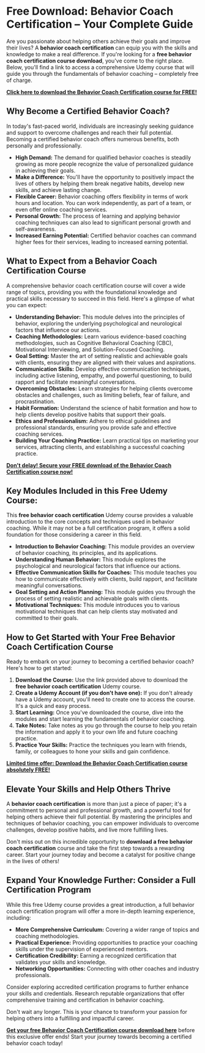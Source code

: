 # Free Download: Behavior Coach Certification – Your Complete Guide

Are you passionate about helping others achieve their goals and improve their lives? A **behavior coach certification** can equip you with the skills and knowledge to make a real difference. If you're looking for a **free behavior coach certification course download**, you've come to the right place. Below, you'll find a link to access a comprehensive Udemy course that will guide you through the fundamentals of behavior coaching – completely free of charge.

[**Click here to download the Behavior Coach Certification course for FREE!**](https://udemywork.com/behavior-coach-certification)

## Why Become a Certified Behavior Coach?

In today's fast-paced world, individuals are increasingly seeking guidance and support to overcome challenges and reach their full potential. Becoming a certified behavior coach offers numerous benefits, both personally and professionally.

*   **High Demand:** The demand for qualified behavior coaches is steadily growing as more people recognize the value of personalized guidance in achieving their goals.
*   **Make a Difference:** You'll have the opportunity to positively impact the lives of others by helping them break negative habits, develop new skills, and achieve lasting change.
*   **Flexible Career:** Behavior coaching offers flexibility in terms of work hours and location. You can work independently, as part of a team, or even offer online coaching services.
*   **Personal Growth:** The process of learning and applying behavior coaching techniques can also lead to significant personal growth and self-awareness.
*   **Increased Earning Potential:** Certified behavior coaches can command higher fees for their services, leading to increased earning potential.

## What to Expect from a Behavior Coach Certification Course

A comprehensive behavior coach certification course will cover a wide range of topics, providing you with the foundational knowledge and practical skills necessary to succeed in this field. Here's a glimpse of what you can expect:

*   **Understanding Behavior:** This module delves into the principles of behavior, exploring the underlying psychological and neurological factors that influence our actions.
*   **Coaching Methodologies:** Learn various evidence-based coaching methodologies, such as Cognitive Behavioral Coaching (CBC), Motivational Interviewing, and Solution-Focused Coaching.
*   **Goal Setting:** Master the art of setting realistic and achievable goals with clients, ensuring they are aligned with their values and aspirations.
*   **Communication Skills:** Develop effective communication techniques, including active listening, empathy, and powerful questioning, to build rapport and facilitate meaningful conversations.
*   **Overcoming Obstacles:** Learn strategies for helping clients overcome obstacles and challenges, such as limiting beliefs, fear of failure, and procrastination.
*   **Habit Formation:** Understand the science of habit formation and how to help clients develop positive habits that support their goals.
*   **Ethics and Professionalism:** Adhere to ethical guidelines and professional standards, ensuring you provide safe and effective coaching services.
*   **Building Your Coaching Practice:** Learn practical tips on marketing your services, attracting clients, and establishing a successful coaching practice.

[**Don't delay! Secure your FREE download of the Behavior Coach Certification course now!**](https://udemywork.com/behavior-coach-certification)

## Key Modules Included in this Free Udemy Course:

This **free behavior coach certification** Udemy course provides a valuable introduction to the core concepts and techniques used in behavior coaching. While it may not be a full certification program, it offers a solid foundation for those considering a career in this field.

*   **Introduction to Behavior Coaching:** This module provides an overview of behavior coaching, its principles, and its applications.
*   **Understanding Human Behavior:** This module explores the psychological and neurological factors that influence our actions.
*   **Effective Communication Skills for Coaches:** This module teaches you how to communicate effectively with clients, build rapport, and facilitate meaningful conversations.
*   **Goal Setting and Action Planning:** This module guides you through the process of setting realistic and achievable goals with clients.
*   **Motivational Techniques:** This module introduces you to various motivational techniques that can help clients stay motivated and committed to their goals.

## How to Get Started with Your Free Behavior Coach Certification Course

Ready to embark on your journey to becoming a certified behavior coach? Here's how to get started:

1.  **Download the Course:** Use the link provided above to download the **free behavior coach certification** Udemy course.
2.  **Create a Udemy Account (if you don't have one):** If you don't already have a Udemy account, you'll need to create one to access the course. It's a quick and easy process.
3.  **Start Learning:** Once you've downloaded the course, dive into the modules and start learning the fundamentals of behavior coaching.
4.  **Take Notes:** Take notes as you go through the course to help you retain the information and apply it to your own life and future coaching practice.
5.  **Practice Your Skills:** Practice the techniques you learn with friends, family, or colleagues to hone your skills and gain confidence.

[**Limited time offer: Download the Behavior Coach Certification course absolutely FREE!**](https://udemywork.com/behavior-coach-certification)

## Elevate Your Skills and Help Others Thrive

A **behavior coach certification** is more than just a piece of paper; it's a commitment to personal and professional growth, and a powerful tool for helping others achieve their full potential. By mastering the principles and techniques of behavior coaching, you can empower individuals to overcome challenges, develop positive habits, and live more fulfilling lives.

Don't miss out on this incredible opportunity to **download a free behavior coach certification** course and take the first step towards a rewarding career. Start your journey today and become a catalyst for positive change in the lives of others!

## Expand Your Knowledge Further: Consider a Full Certification Program

While this free Udemy course provides a great introduction, a full behavior coach certification program will offer a more in-depth learning experience, including:

*   **More Comprehensive Curriculum:** Covering a wider range of topics and coaching methodologies.
*   **Practical Experience:** Providing opportunities to practice your coaching skills under the supervision of experienced mentors.
*   **Certification Credibility:** Earning a recognized certification that validates your skills and knowledge.
*   **Networking Opportunities:** Connecting with other coaches and industry professionals.

Consider exploring accredited certification programs to further enhance your skills and credentials. Research reputable organizations that offer comprehensive training and certification in behavior coaching.

Don't wait any longer. This is your chance to transform your passion for helping others into a fulfilling and impactful career.

**[Get your free Behavior Coach Certification course download here](https://udemywork.com/behavior-coach-certification)** before this exclusive offer ends! Start your journey towards becoming a certified behavior coach today!
